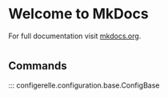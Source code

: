# Welcome to MkDocs

For full documentation visit [mkdocs.org](https://www.mkdocs.org).

#

## Commands

::: configerelle.configuration.base.ConfigBase
